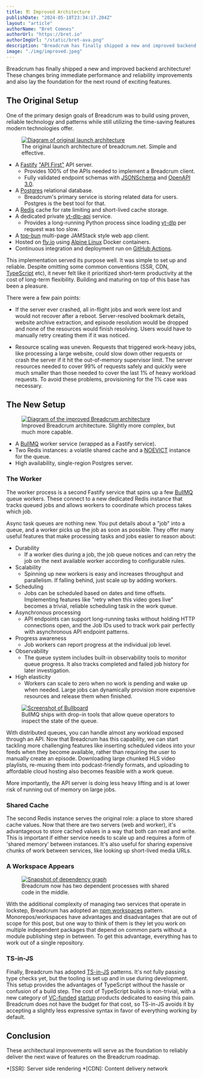 ```yaml
---
title: 🏗️ Improved Architecture
publishDate: "2024-05-18T23:34:17.204Z"
layout: "article"
authorName: "Bret Comnes"
authorUrl: "https://bret.io"
authorImgUrl: "/static/bret-ava.png"
description: "Breadcrum has finally shipped a new and improved backend architecture!"
image: "./img/improved.jpeg"
---
```


Breadcrum has finally shipped a new and improved backend architecture!
These changes bring immediate performance and reliability improvements and also lay the foundation for the next round of exciting features.

## The Original Setup

One of the primary design goals of Breadcrum was to build using proven, reliable technology and patterns while still utilizing the time-saving features modern technologies offer.

<figure>
  <a href="./img/original.jpeg"><img loading="auto" src="./img/original.jpeg" alt="Diagram of original launch architecture"></a>
  <figcaption>The original launch architecture of breadcrum.net. Simple and effective.</figcaption>
</figure>

- A [Fastify][fastify] ["API First"](https://www.postman.com/api-first/) API server.
  - Provides 100% of the APIs needed to implement a Breadcrum client.
  - Fully validated endpoint schemas with [JSONSchema](https://json-schema.org) and [OpenAPI 3.0](https://spec.openapis.org/oas/v3.0.3).
- A [Postgres][postgres] relational database.
  - Breadcrum's primary service is storing related data for users. Postgres is the best tool for that.
- A [Redis](https://redis.io) cache for rate limiting and short-lived cache storage.
- A dedicated private [yt-dlp-api](https://github.com/hifiwi-fi/yt-dlp-api) service.
  - Provides a long-running Python process since loading [yt-dlp](https://github.com/yt-dlp/yt-dlp) per request was too slow.
- A [top-bun](https://top-bun.org) multi-page JAMStack style web app client.
- Hosted on [fly.io](https://fly.io) using [Alpine Linux](https://www.alpinelinux.org) Docker containers.
- Continuous integration and deployment run on [GitHub Actions](https://docs.github.com/en/actions).

This implementation served its purpose well.
It was simple to set up and reliable.
Despite omitting some common conventions (SSR, CDN, [TypeScript][ts] etc), it never felt like it prioritized short-term productivity at the cost of long-term flexibility.
Building and maturing on top of this base has been a pleasure.

There were a few pain points:
- If the server ever crashed, all in-flight jobs and work were lost and would not recover after a reboot.
Server-resolved bookmark details, website archive extraction, and episode resolution would be dropped and none of the resources would finish resolving.
Users would have to manually retry creating them if it was noticed.

- Resource scaling was uneven. Requests that triggered work-heavy jobs, like processing a large website, could slow down other requests or crash the server if it hit the out-of-memory supervisor limit.
The server resources needed to cover 99% of requests safely and quickly were much smaller than those needed to cover the last 1% of heavy workload requests.
To avoid these problems, provisioning for the 1% case was necessary.

## The New Setup

<figure>
  <a href="./img/improved.jpeg"><img loading="auto" src="./img/improved.jpeg" alt="Diagram of the improved Breadcrum architecture"></a>
  <figcaption>Improved Breadcrum architecture. Slightly more complex, but much more capable.</figcaption>
</figure>

- A [BullMQ][bullmq] worker service (wrapped as a Fastify service).
- Two Redis instances: a volatile shared cache and a [NOEVICT](https://redis.io/docs/reference/eviction/#eviction-policies) instance for the queue.
- High availability, single-region Postgres server.

### The Worker

The worker process is a second Fastify service that spins up a few [BullMQ][bullmq] queue workers.
These connect to a new dedicated Redis instance that tracks queued jobs and allows workers to coordinate which process takes which job.

Async task queues are nothing new. You put details about a "job" into a queue, and a worker picks up the job as soon as possible.
They offer many useful features that make processing tasks and jobs easier to reason about:

- Durability
  - If a worker dies during a job, the job queue notices and can retry the job on the next available worker according to configurable rules.
- Scalability
  - Spinning up new workers is easy and increases throughput and parallelism. If falling behind, just scale up by adding workers.
- Scheduling
  - Jobs can be scheduled based on dates and time offsets. Implementing features like "retry when this video goes live" becomes a trivial, reliable scheduling task in the work queue.
- Asynchronous processing
  - API endpoints can support long-running tasks without holding HTTP connections open, and the Job IDs used to track work pair perfectly with asynchronous API endpoint patterns.
- Progress awareness
  - Job workers can report progress at the individual job level.
- Observability
  - The queue system includes built-in observability tools to monitor queue progress. It also tracks completed and failed job history for later investigation.
- High elasticity
  - Workers can scale to zero when no work is pending and wake up when needed. Large jobs can dynamically provision more expensive resources and release them when finished.

<figure>
  <a href="./img/bullboard.png"><img loading="auto" src="./img/bullboard.png" alt="Screenshot of Bullboard"></a>
  <figcaption>BullMQ ships with drop-in tools that allow queue operators to inspect the state of the queue.</figcaption>
</figure>

With distributed queues, you can handle almost any workload exposed through an API. Now that Breadcrum has this capability, we can start tackling more challenging features like inserting scheduled videos into your feeds when they become available, rather than requiring the user to manually create an episode.
Downloading large chunked HLS video playlists, re-muxing them into podcast-friendly formats, and uploading to affordable cloud hosting also becomes feasible with a work queue.

More importantly, the API server is doing less heavy lifting and is at lower risk of running out of memory on large jobs.

### Shared Cache

The second Redis instance serves the original role: a place to store shared cache values.
Now that there are two servers (web and worker), it's advantageous to store cached values in a way that both can read and write.
This is important if either service needs to scale up and requires a form of 'shared memory' between instances. It's also useful for sharing expensive chunks of work between services, like looking up short-lived media URLs.

### A Workspace Appears

<figure>
  <a href="./img/dependency-graph.svg"><img loading="auto" src="./img/dependency-graph.svg" alt="Snapshot of dependency graph"></a>
  <figcaption>Breadcrum now has two dependent processes with shared code in the middle.</figcaption>
</figure>

With the additional complexity of managing two services that operate in lockstep, Breadcrum has adopted an [npm workspaces](https://docs.npmjs.com/cli/v7/using-npm/workspaces) pattern.
Monorepos/workspaces have advantages and disadvantages that are out of scope for this post, but one way to think of them is they let you work on multiple independent packages that depend on common parts without a module publishing step in between.
To get this advantage, everything has to work out of a single repository.

### TS-in-JS

Finally, Breadcrum has adopted [TS-in-JS](https://github.com/voxpelli/types-in-js) patterns.
It's not fully passing type checks yet, but the tooling is set up and in use during development.
This setup provides the advantages of TypeScript without the hassle or confusion of a build step.
The cost of TypeScript builds is non-trivial, with a new category of [VC-funded](https://turbo.build/repo) [startup](https://nx.dev) products dedicated to easing this pain.
Breadcrum does not have the budget for that cost, so TS-in-JS avoids it by accepting a slightly less expressive syntax in favor of everything working by default.

## Conclusion

These architectural improvements will serve as the foundation to reliably deliver the next wave of features on the Breadcrum roadmap.

[fastify]: https://fastify.dev
[postgres]: https://www.postgresql.org
[bullmq]: https://bullmq.io
[ts]: https://www.typescriptlang.org

*[SSR]: Server side rendering
*[CDN]: Content delivery network
